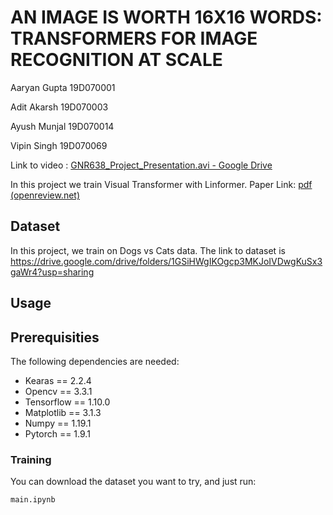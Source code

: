 # AN IMAGE IS WORTH 16X16 WORDS: TRANSFORMERS FOR IMAGE RECOGNITION AT SCALE
Aaryan Gupta 19D070001

Adit Akarsh 19D070003

Ayush Munjal 19D070014

Vipin Singh 19D070069

Link to video : [GNR638_Project_Presentation.avi - Google Drive](https://drive.google.com/file/d/1lmXsFy26Fe_MXrkVZWuE6IE7WXuijoy-/view)

In this project we train Visual Transformer with Linformer. 
Paper Link: [pdf (openreview.net)](https://openreview.net/pdf?id=YicbFdNTTy)

## Dataset

In this project, we train on Dogs vs Cats data. The link to dataset is https://drive.google.com/drive/folders/1GSiHWgIKOgcp3MKJoIVDwgKuSx3gaWr4?usp=sharing

## Usage

## Prerequisities

The following dependencies are needed:

- Kearas == 2.2.4
- Opencv == 3.3.1
- Tensorflow == 1.10.0
- Matplotlib == 3.1.3
- Numpy == 1.19.1
- Pytorch == 1.9.1

### Training

You can download the dataset you want to try, and just run: 

```
main.ipynb
```

